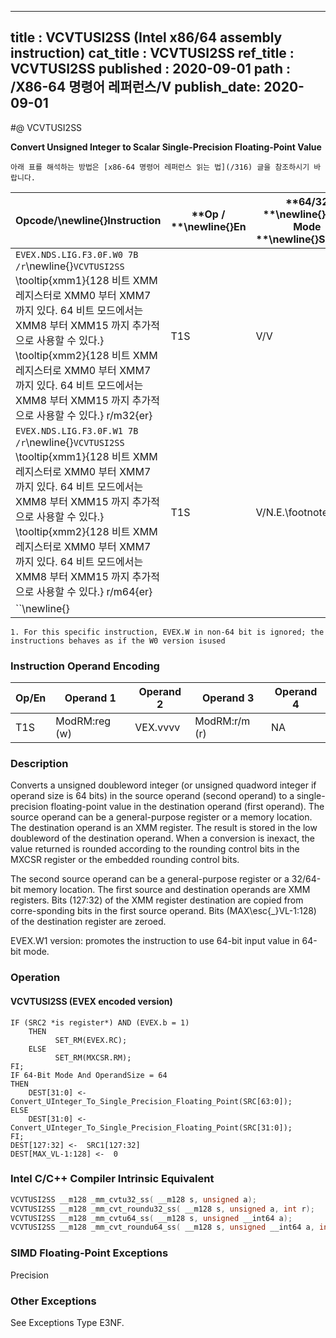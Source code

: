 ----------------------------
title : VCVTUSI2SS (Intel x86/64 assembly instruction)
cat_title : VCVTUSI2SS
ref_title : VCVTUSI2SS
published : 2020-09-01
path : /X86-64 명령어 레퍼런스/V
publish_date: 2020-09-01
----------------------------


#@ VCVTUSI2SS

**Convert Unsigned Integer to Scalar Single-Precision Floating-Point Value**

```lec-info
아래 표를 해석하는 방법은 [x86-64 명령어 레퍼런스 읽는 법](/316) 글을 참조하시기 바랍니다.
```

|**Opcode/**\newline{}**Instruction**|**Op / **\newline{}**En**|**64/32 **\newline{}**bit Mode **\newline{}**Support**|**CPUID **\newline{}**Feature **\newline{}**Flag**|**Description**|
|------------------------------------|-------------------------|------------------------------------------------------|--------------------------------------------------|---------------|
|`EVEX.NDS.LIG.F3.0F.W0 7B /r`\newline{}`VCVTUSI2SS` \tooltip{xmm1}{128 비트 XMM 레지스터로 XMM0 부터 XMM7 까지 있다. 64 비트 모드에서는 XMM8 부터 XMM15 까지 추가적으로 사용할 수 있다.} \tooltip{xmm2}{128 비트 XMM 레지스터로 XMM0 부터 XMM7 까지 있다. 64 비트 모드에서는 XMM8 부터 XMM15 까지 추가적으로 사용할 수 있다.} r/m32{er} |T1S|V/V|AVX512F|Convert one signed doubleword integer from r/m32 to one single-precision floating-point value in xmm1.|
|`EVEX.NDS.LIG.F3.0F.W1 7B /r`\newline{}`VCVTUSI2SS` \tooltip{xmm1}{128 비트 XMM 레지스터로 XMM0 부터 XMM7 까지 있다. 64 비트 모드에서는 XMM8 부터 XMM15 까지 추가적으로 사용할 수 있다.} \tooltip{xmm2}{128 비트 XMM 레지스터로 XMM0 부터 XMM7 까지 있다. 64 비트 모드에서는 XMM8 부터 XMM15 까지 추가적으로 사용할 수 있다.} r/m64{er} |T1S|V/N.E.\footnote{1}|AVX512F|Convert one signed quadword integer from r/m64 to one single-precision floating-point value in xmm1.|
|``\newline{} |||||

```note
1. For this specific instruction, EVEX.W in non-64 bit is ignored; the instructions behaves as if the W0 version isused
```
### Instruction Operand Encoding


|Op/En|Operand 1|Operand 2|Operand 3|Operand 4|
|-----|---------|---------|---------|---------|
|T1S|ModRM:reg (w)|VEX.vvvv|ModRM:r/m (r)|NA|
### Description


Converts a unsigned doubleword integer (or unsigned quadword integer if operand size is 64 bits) in the source operand (second operand) to a single-precision floating-point value in the destination operand (first operand). The source operand can be a general-purpose register or a memory location. The destination operand is an XMM register. The result is stored in the low doubleword of the destination operand. When a conversion is inexact, the value returned is rounded according to the rounding control bits in the MXCSR register or the embedded rounding control bits.

The second source operand can be a general-purpose register or a 32/64-bit memory location. The first source and destination operands are XMM registers. Bits (127:32) of the XMM register destination are copied from corre-sponding bits in the first source operand. Bits (MAX\esc{_}VL-1:128) of the destination register are zeroed.

EVEX.W1 version: promotes the instruction to use 64-bit input value in 64-bit mode.


### Operation
#### VCVTUSI2SS (EVEX encoded version)
```info-verb
IF (SRC2 *is register*) AND (EVEX.b = 1) 
    THEN
          SET_RM(EVEX.RC);
    ELSE 
          SET_RM(MXCSR.RM);
FI;
IF 64-Bit Mode And OperandSize = 64
THEN
    DEST[31:0] <-  Convert_UInteger_To_Single_Precision_Floating_Point(SRC[63:0]);
ELSE
    DEST[31:0] <-  Convert_UInteger_To_Single_Precision_Floating_Point(SRC[31:0]);
FI;
DEST[127:32] <-  SRC1[127:32]
DEST[MAX_VL-1:128] <-  0
```

### Intel C/C++ Compiler Intrinsic Equivalent

```cpp
VCVTUSI2SS __m128 _mm_cvtu32_ss( __m128 s, unsigned a);
VCVTUSI2SS __m128 _mm_cvt_roundu32_ss( __m128 s, unsigned a, int r);
VCVTUSI2SS __m128 _mm_cvtu64_ss( __m128 s, unsigned __int64 a);
VCVTUSI2SS __m128 _mm_cvt_roundu64_ss( __m128 s, unsigned __int64 a, int r);
```
### SIMD Floating-Point Exceptions


Precision

### Other Exceptions


See Exceptions Type E3NF.

